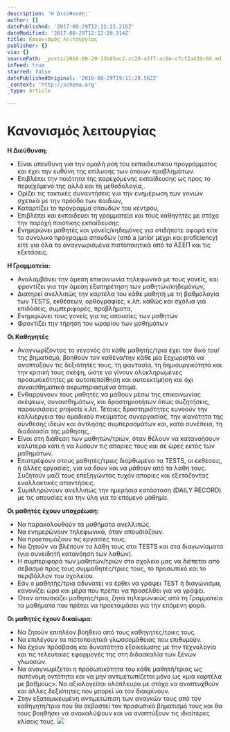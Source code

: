 ```yaml
---
description: 'Η Διεύθυνση:'
author: []
datePublished: '2017-08-29T12:12:21.216Z'
dateModified: '2017-08-29T12:12:20.314Z'
title: Κανονισμός λειτουργίας
publisher: {}
via: {}
sourcePath: _posts/2016-08-29-13b85ac2-cc20-45f7-ac8e-cfcf2a430c6d.md
inFeed: true
starred: false
datePublishedOriginal: '2016-08-29T19:11:20.562Z'
_context: 'http://schema.org'
_type: Article

---
```

# Κανονισμός λειτουργίας

**Η Διεύθυνση:**

* Είναι υπεύθυνη για την ομαλή ροή του εκπαιδευτικού προγράμματος και έχει την ευθύνη της επίλυσης των όποιων προβλημάτων.
* Επιβλέπει την ποιότητα της παρεχόμενης εκπαίδευσης ως προς το περιεχόμενό της αλλά και τη μεθοδολογία,.
* Ορίζει τις τακτικές συναντήσεις για την ενημέρωση των γονιών σχετικά με την πρόοδο των παιδιών,
* Καταρτίζει το πρόγραμμα σπουδών του κέντρου,
* Επιβλέπει και εκπαιδεύει τη γραμματεία και τους καθηγητές με στόχο την παροχή ποιοτικής εκπαίδευσης
* Ενημερώνει μαθητές και γονείς/κηδεμόνες για οτιδήποτε αφορά είτε το συνολικό πρόγραμμα σπουδών (από a junior μέχρι και proficiency) είτε για όλα τα αναγνωρισμένα πιστοποιητικά από το ΑΣΕΠ και τις εξετάσεις.

**Η Γραμματεία:**

* Αναλαμβάνει την άμεση επικοινωνία τηλεφωνικά με τους γονείς, και φροντίζει για την άμεση εξυπηρέτηση των μαθητών/κηδεμόνων,
* Διατηρεί ανελλιπώς την καρτέλα του κάθε μαθητή με τη βαθμολογία των TESTS, εκθέσεων, ορθογραφίες, κ.λπ. καθώς και σχόλια για επιδόσεις, συμπεριφορές, προβλήματα,
* Ενημερώνει τους γονείς για τις απουσίες των μαθητών
* Φροντίζει την τήρηση του ωραρίου των μαθημάτων

**Οι Καθηγητές**

* Αναγνωρίζοντας το γεγονός ότι κάθε μαθητής/τρια έχει τον δικό του/της βηματισμό, βοηθούν τον καθένα/την κάθε μία ξεχωριστά να αναπτύξουν τις δεξιότητές τους, τη φαντασία, τη δημιουργικότητα και την κριτική τους σκέψη, ώστε να γίνουν ολοκληρωμένες προσωπικότητες με αυτοπεποίθηση και αυτοεκτίμηση και όχι συναισθηματικά ακρωτηριασμένα άτομα.
* Ενθαρρύνουν τους μαθητές να μάθουν μέσω της επικοινωνίας σκέψεων, συναισθημάτων, και δραστηριοτήτων όπως συζητήσεις, παρουσιάσεις projects κ.λπ. Τέτοιες δραστηριότητες ευνοούν την καλλιέργεια του ομαδικού πνεύματος συνεργασίας, την ικανότητα της σύνθεσης ιδεών και άντλησης συμπερασμάτων και, κατά συνέπεια, τη διαδικασία της μάθησης,
* Είναι στη διάθεση των μαθητών/τριών, όταν θέλουν να κατανοήσουν καλύτερα κάτι ή να λύσουν τις απορίες τους και σε ώρες εκτός των μαθημάτων.
* Επιστρέφουν στους μαθητές/τριες διορθωμένα τα TESTS, οι εκθέσεις, ή άλλες εργασίες, για να δουν και να μάθουν από τα λάθη τους. Συζητούν μαζί τους επεξηγώντας τυχόν απορίες και εξετάζοντας εναλλακτικές απαντήσεις.
* Συμπληρώνουν ανελλιπώς την ημερήσια κατάσταση (DAILY RECORD) με τις απουσίες και την ύλη για το επόμενο μάθημα.

**Οι μαθητές έχουν υποχρέωση:**

* Να παρακολουθούν τα μαθήματα ανελλιπώς.
* Να ενημερώνουν τηλεφωνικά, όταν απουσιάζουν.
* Να προετοιμάζουν τις εργασίες τους.
* Να ζητούν να βλέπουν τα λάθη τους στα TESTS και στα διαγωνίσματα (για συνειδητή κατανόηση των λαθών).
* Η συμπεριφορά των μαθητών/τριών στο σχολείο μας να διέπεται από σεβασμό προς τους συμμαθητές/τριες τους, το προσωπικό και το περιβάλλον του σχολείου.
* Εάν ο μαθητής/τρια αδυνατεί να έρθει να γράψει TEST ή διαγώνισμα, κανονίζει ώρα και μέρα που πρέπει να προσέλθει για να γράψει.
* Όταν απουσιάζει μαθητής/τρια, ζητά τηλεφωνικώς από τη Γραμματεία τα μαθήματα που πρέπει να προετοιμάσει για την επόμενη φορά.

**Οι μαθητές έχουν δικαίωμα:**

* Να ζητούν επιπλέον βοήθεια από τους καθηγητές/τριες τους.
* Να επιλέγουν τα πιστοποιητικά γλωσσομάθειας που επιθυμούν.
* Να έχουν πρόσβαση και δυνατότητα εξοικείωσης με την τεχνολογία και τις τελευταίες εφαρμογές της στη διδασκαλία των ξένων γλωσσών.
* Να αναγνωρίζεται η προσωπικότητα του κάθε μαθητή/τριας ως αυτόνομη οντότητα και να μην αντιμετωπίζεται μόνο ως «μια καρτέλα με βαθμούς». Να αξιολογείται ολόπλευρα με στόχο να αναπτυχθούν και άλλες δεξιότητες που μπορεί να τον διακρίνουν.
* Στην εξατομικευμένη αντιμετώπιση των αναγκών τους από τον καθηγητή/τρια που θα σεβαστεί τον προσωπικό βηματισμό τους και θα τους βοηθήσει να ανακαλύψουν και να αναπτύξουν τις ιδιαίτερες κλίσεις τους.
![](https://the-grid-user-content.s3-us-west-2.amazonaws.com/f902cff4-7e04-4724-bbfe-1f193596f64f.jpg)